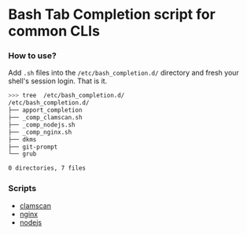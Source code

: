 
# Bash Tab Completion script for common CLIs


### How to use?

Add `.sh` files into the `/etc/bash_completion.d/` directory and fresh your shell's session login. That is it.

```bash
>>> tree  /etc/bash_completion.d/
/etc/bash_completion.d/
├── apport_completion
├── _comp_clamscan.sh
├── _comp_nodejs.sh
├── _comp_nginx.sh
├── dkms
├── git-prompt
└── grub

0 directories, 7 files
```

### Scripts 

 - [clamscan](https://raw.githubusercontent.com/redcursor/btc/master/clamscan/_comp_clamscan.sh)
 - [nginx](https://raw.githubusercontent.com/redcursor/btc/master/nginx/_comp_nginx.sh)
 - [nodejs](https://raw.githubusercontent.com/redcursor/btc/master/nodejs/_comp_nodejs.sh)
